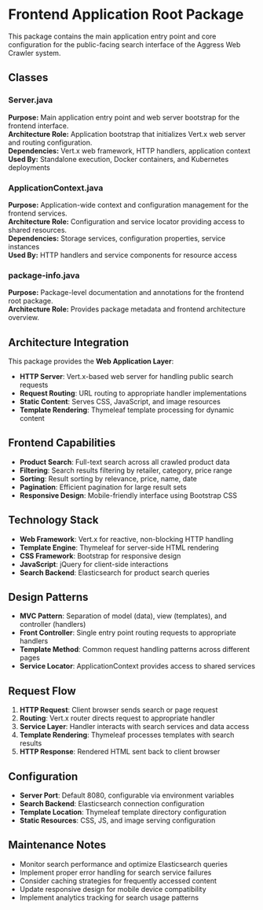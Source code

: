 # Frontend Application Root Package

This package contains the main application entry point and core configuration for the public-facing search interface of
the Aggress Web Crawler system.

## Classes

### Server.java

**Purpose:** Main application entry point and web server bootstrap for the frontend interface.  
**Architecture Role:** Application bootstrap that initializes Vert.x web server and routing configuration.  
**Dependencies:** Vert.x web framework, HTTP handlers, application context  
**Used By:** Standalone execution, Docker containers, and Kubernetes deployments

### ApplicationContext.java

**Purpose:** Application-wide context and configuration management for the frontend services.  
**Architecture Role:** Configuration and service locator providing access to shared resources.  
**Dependencies:** Storage services, configuration properties, service instances  
**Used By:** HTTP handlers and service components for resource access

### package-info.java

**Purpose:** Package-level documentation and annotations for the frontend root package.  
**Architecture Role:** Provides package metadata and frontend architecture overview.

## Architecture Integration

This package provides the **Web Application Layer**:

- **HTTP Server**: Vert.x-based web server for handling public search requests
- **Request Routing**: URL routing to appropriate handler implementations
- **Static Content**: Serves CSS, JavaScript, and image resources
- **Template Rendering**: Thymeleaf template processing for dynamic content

## Frontend Capabilities

- **Product Search**: Full-text search across all crawled product data
- **Filtering**: Search results filtering by retailer, category, price range
- **Sorting**: Result sorting by relevance, price, name, date
- **Pagination**: Efficient pagination for large result sets
- **Responsive Design**: Mobile-friendly interface using Bootstrap CSS

## Technology Stack

- **Web Framework**: Vert.x for reactive, non-blocking HTTP handling
- **Template Engine**: Thymeleaf for server-side HTML rendering
- **CSS Framework**: Bootstrap for responsive design
- **JavaScript**: jQuery for client-side interactions
- **Search Backend**: Elasticsearch for product search queries

## Design Patterns

- **MVC Pattern**: Separation of model (data), view (templates), and controller (handlers)
- **Front Controller**: Single entry point routing requests to appropriate handlers
- **Template Method**: Common request handling patterns across different pages
- **Service Locator**: ApplicationContext provides access to shared services

## Request Flow

1. **HTTP Request**: Client browser sends search or page request
2. **Routing**: Vert.x router directs request to appropriate handler
3. **Service Layer**: Handler interacts with search services and data access
4. **Template Rendering**: Thymeleaf processes templates with search results
5. **HTTP Response**: Rendered HTML sent back to client browser

## Configuration

- **Server Port**: Default 8080, configurable via environment variables
- **Search Backend**: Elasticsearch connection configuration
- **Template Location**: Thymeleaf template directory configuration
- **Static Resources**: CSS, JS, and image serving configuration

## Maintenance Notes

- Monitor search performance and optimize Elasticsearch queries
- Implement proper error handling for search service failures
- Consider caching strategies for frequently accessed content
- Update responsive design for mobile device compatibility
- Implement analytics tracking for search usage patterns